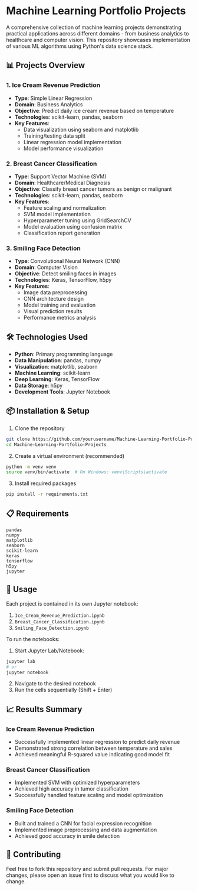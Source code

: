 # Machine Learning Portfolio Projects

A comprehensive collection of machine learning projects demonstrating practical applications across different domains - from business analytics to healthcare and computer vision. This repository showcases implementation of various ML algorithms using Python's data science stack.

## 📊 Projects Overview

### 1. Ice Cream Revenue Prediction
- **Type**: Simple Linear Regression
- **Domain**: Business Analytics
- **Objective**: Predict daily ice cream revenue based on temperature
- **Technologies**: scikit-learn, pandas, seaborn
- **Key Features**:
  - Data visualization using seaborn and matplotlib
  - Training/testing data split
  - Linear regression model implementation
  - Model performance visualization

### 2. Breast Cancer Classification
- **Type**: Support Vector Machine (SVM)
- **Domain**: Healthcare/Medical Diagnosis
- **Objective**: Classify breast cancer tumors as benign or malignant
- **Technologies**: scikit-learn, pandas, seaborn
- **Key Features**:
  - Feature scaling and normalization
  - SVM model implementation
  - Hyperparameter tuning using GridSearchCV
  - Model evaluation using confusion matrix
  - Classification report generation

### 3. Smiling Face Detection
- **Type**: Convolutional Neural Network (CNN)
- **Domain**: Computer Vision
- **Objective**: Detect smiling faces in images
- **Technologies**: Keras, TensorFlow, h5py
- **Key Features**:
  - Image data preprocessing
  - CNN architecture design
  - Model training and evaluation
  - Visual prediction results
  - Performance metrics analysis

## 🛠️ Technologies Used
- **Python**: Primary programming language
- **Data Manipulation**: pandas, numpy
- **Visualization**: matplotlib, seaborn
- **Machine Learning**: scikit-learn
- **Deep Learning**: Keras, TensorFlow
- **Data Storage**: h5py
- **Development Tools**: Jupyter Notebook

## 📦 Installation & Setup

1. Clone the repository
```bash
git clone https://github.com/yourusername/Machine-Learning-Portfolio-Projects.git
cd Machine-Learning-Portfolio-Projects
```

2. Create a virtual environment (recommended)
```bash
python -m venv venv
source venv/bin/activate  # On Windows: venv\Scripts\activate
```

3. Install required packages
```bash
pip install -r requirements.txt
```

## 📋 Requirements
```
pandas
numpy
matplotlib
seaborn
scikit-learn
keras
tensorflow
h5py
jupyter
```

## 🚀 Usage

Each project is contained in its own Jupyter notebook:
1. `Ice_Cream_Revenue_Prediction.ipynb`
2. `Breast_Cancer_Classification.ipynb`
3. `Smiling_Face_Detection.ipynb`

To run the notebooks:
1. Start Jupyter Lab/Notebook:
```bash
jupyter lab
# or
jupyter notebook
```
2. Navigate to the desired notebook
3. Run the cells sequentially (Shift + Enter)

## 📈 Results Summary

### Ice Cream Revenue Prediction
- Successfully implemented linear regression to predict daily revenue
- Demonstrated strong correlation between temperature and sales
- Achieved meaningful R-squared value indicating good model fit

### Breast Cancer Classification
- Implemented SVM with optimized hyperparameters
- Achieved high accuracy in tumor classification
- Successfully handled feature scaling and model optimization

### Smiling Face Detection
- Built and trained a CNN for facial expression recognition
- Implemented image preprocessing and data augmentation
- Achieved good accuracy in smile detection

## 🤝 Contributing
Feel free to fork this repository and submit pull requests. For major changes, please open an issue first to discuss what you would like to change.
